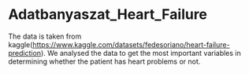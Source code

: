 # Adatbanyaszat_Heart_Failure

The data is taken from kaggle(https://www.kaggle.com/datasets/fedesoriano/heart-failure-prediction). We analysed the data to get the most important variables in determining whether the patient has heart problems or not. 
